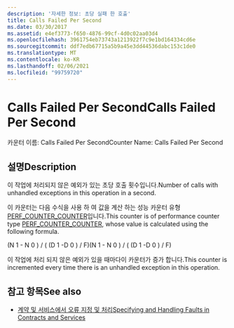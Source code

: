 ```yaml
---
description: '자세한 정보: 초당 실패 한 호출'
title: Calls Failed Per Second
ms.date: 03/30/2017
ms.assetid: e4ef3773-f650-4876-99cf-4d0c02aa03d4
ms.openlocfilehash: 3961754eb73743a1213922f7c9e1bd164334cd6e
ms.sourcegitcommit: ddf7edb67715a5b9a45e3dd44536dabc153c1de0
ms.translationtype: MT
ms.contentlocale: ko-KR
ms.lasthandoff: 02/06/2021
ms.locfileid: "99759720"
---
```

# <a name="calls-failed-per-second"></a><span data-ttu-id="887d7-103">Calls Failed Per Second</span><span class="sxs-lookup"><span data-stu-id="887d7-103">Calls Failed Per Second</span></span>

<span data-ttu-id="887d7-104">카운터 이름: Calls Failed Per Second</span><span class="sxs-lookup"><span data-stu-id="887d7-104">Counter Name: Calls Failed Per Second</span></span>  
  
## <a name="description"></a><span data-ttu-id="887d7-105">설명</span><span class="sxs-lookup"><span data-stu-id="887d7-105">Description</span></span>  

 <span data-ttu-id="887d7-106">이 작업에 처리되지 않은 예외가 있는 초당 호출 횟수입니다.</span><span class="sxs-lookup"><span data-stu-id="887d7-106">Number of calls with unhandled exceptions in this operation in a second.</span></span>  
  
 <span data-ttu-id="887d7-107">이 카운터는 다음 수식을 사용 하 여 값을 계산 하는 성능 카운터 유형 [PERF_COUNTER_COUNTER](/previous-versions/windows/it-pro/windows-server-2003/cc740048(v=ws.10))입니다.</span><span class="sxs-lookup"><span data-stu-id="887d7-107">This counter is of performance counter type [PERF_COUNTER_COUNTER](/previous-versions/windows/it-pro/windows-server-2003/cc740048(v=ws.10)), whose value is calculated using the following formula.</span></span>  
  
 <span data-ttu-id="887d7-108">(N 1 - N 0 ) / ( (D 1 -D 0 ) / F)</span><span class="sxs-lookup"><span data-stu-id="887d7-108">(N 1 - N 0 ) / ( (D 1 -D 0 ) / F)</span></span>  
  
 <span data-ttu-id="887d7-109">이 작업에 처리 되지 않은 예외가 있을 때마다이 카운터가 증가 합니다.</span><span class="sxs-lookup"><span data-stu-id="887d7-109">This counter is incremented every time there is an unhandled exception in this operation.</span></span>  
  
## <a name="see-also"></a><span data-ttu-id="887d7-110">참고 항목</span><span class="sxs-lookup"><span data-stu-id="887d7-110">See also</span></span>

- [<span data-ttu-id="887d7-111">계약 및 서비스에서 오류 지정 및 처리</span><span class="sxs-lookup"><span data-stu-id="887d7-111">Specifying and Handling Faults in Contracts and Services</span></span>](../../specifying-and-handling-faults-in-contracts-and-services.md)
